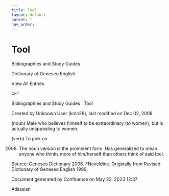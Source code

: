 ```yaml
---
title: Tool
layout: default
parent: T
nav_order:
---
```


# Tool

Bibliographies and Study Guides

Dictionary of Geneseo English

View All Entries

Q-T

Bibliographies and Study Guides : Tool

Created by  Unknown User (kmh28), last modified on Dec 02, 2008

(noun) Male who believes himself to be extraordinary (to women), but is actually unappealing to women.

(verb) To pick on

2008. The noun version is the prominent form. Has generalized to mean anyone who thinks more of him/herself than others think of said tool.

Source: Geneseo Dictionary 2006. FNeveldine. Originally from Revised Dictionary of Geneseo English 1999. 

Document generated by Confluence on May 22, 2023 12:37

Atlassian
